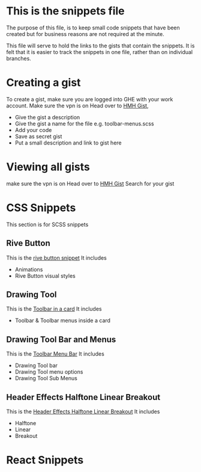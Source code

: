 # This is the snippets file

The purpose of this file, is to keep small code snippets that have been created but for business reasons are not required at the minute. 

This file will serve to hold the links to the gists that contain the snippets. It is felt that it is easier to track the snippets in one file, rather than on individual branches.


# Creating a gist
To create a gist, make sure you are logged into GHE with your work account.
Make sure the vpn is on
Head over to [HMH Gist](https://scm.eng.hmhco.com/gist/),

 - Give the gist a description
 - Give the gist a name for the file e.g. toolbar-menus.scss
 - Add your code
 - Save as secret gist
 - Put a small description and link to gist here

# Viewing all gists
make sure the vpn is on
Head over to [HMH Gist](https://scm.eng.hmhco.com/gist/discover)
Search for your gist


# CSS Snippets

This section is for SCSS snippets

## Rive Button

This is the [rive button snippet](https://scm.eng.hmhco.com/gist/RockA/9331fb704cb63b9b193e5f6238dbb116) 
It includes 

 - Animations
 - Rive Button visual styles

## Drawing Tool

This is the [Toolbar in a card](https://scm.eng.hmhco.com/gist/RockA/3c09bbf2cb27e9b440e648ac6defe65e) 
It includes 

 - Toolbar & Toolbar menus inside a card

## Drawing Tool Bar and Menus

This is the [Toolbar Menu Bar](https://scm.eng.hmhco.com/gist/RockA/10511608d0ce9ee453339b9834a98996) 
It includes 

 - Drawing Tool bar
 - Drawing Tool menu options
 - Drawing Tool Sub Menus

## Header Effects Halftone Linear Breakout

This is the [Header Effects Halftone Linear Breakout](https://scm.eng.hmhco.com/gist/RockA/9c4d22ec00855f02371547ef6310a9ec) 
It includes 

 - Halftone
 - Linear
 - Breakout

# React Snippets



